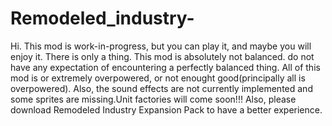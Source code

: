 # Remodeled_industry-
Hi. This mod is work-in-progress, but you can play it, and maybe you will enjoy it. There is only a thing. This mod is absolutely not balanced. do not have any expectation of encountering a perfectly balanced thing. All of this mod is or extremely overpowered, or not enought good(principally all is overpowered). Also, the sound effects are not currently implemented and some sprites are missing.Unit factories will come soon!!!
Also, please download Remodeled Industry Expansion Pack to have a better experience.
